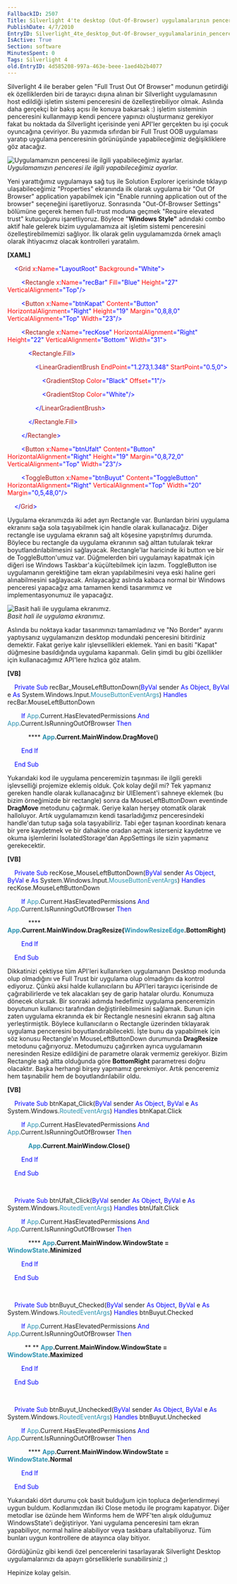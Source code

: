 ```yaml
---
FallbackID: 2507
Title: Silverlight 4'te desktop (Out-Of-Browser) uygulamalarının pencere tasarımını değiştirmek
PublishDate: 4/7/2010
EntryID: Silverlight_4te_desktop_Out-Of-Browser_uygulamalarinin_pencere_tasarimini_degistirmek
IsActive: True
Section: software
MinutesSpent: 0
Tags: Silverlight 4
old.EntryID: 4d585208-997a-463e-beee-1aed4b2b4077
---
```

Silverlight 4 ile beraber gelen "Full Trust Out Of Browser" modunun
getirdiği ek özelliklerden biri de tarayıcı dışına alınan bir
Silverlight uygulamasının host edildiği işletim sistemi penceresini de
özelleştirebiliyor olmak. Aslında daha gerçekçi bir bakış açısı ile
konuya bakarsak :) işletim sisteminin penceresini kullanmayıp kendi
pencere yapınızı oluşturmanız gerekiyor fakat bu noktada da Silverlight
içerisinde yeni API'ler gerçekten bu işi çocuk oyuncağına çeviriyor. Bu
yazımıda sıfırdan bir Full Trust OOB uygulaması yaratıp uygulama
penceresinin görünüşünde yapabileceğimiz değişikliklere göz atacağız.

![Uygulamamızın penceresi ile ilgili yapabileceğimiz
ayarlar.](http://cdn.daron.yondem.com/assets/2507/06042010_1.png)\
*Uygulamamızın penceresi ile ilgili yapabileceğimiz ayarlar.*

Yeni yarattığımız uygulamaya sağ tuş ile Solution Explorer içerisinde
tıklayıp ulaşabileceğimiz "Properties" ekranında ilk olarak uygulama bir
"Out Of Browser" application yapabilmek için "Enable running application
out of the browser" seçeneğini işaretliyoruz. Sonrasında "Out-Of-Browser
Settings" bölümüne geçerek hemen full-trust moduna geçmek "Require
elevated trust" kutucuğunu işaretliyoruz. Böylece "**Windows Style"**
adındaki combo aktif hale gelerek bizim uygulamamıza ait işletim sistemi
penceresini özelleştirebilmemizi sağlıyor. İlk olarak gelin
uygulamamızda örnek amaçlı olarak ihtiyacımız olacak kontrolleri
yaratalım.

**[XAML]**

<span style="color: #a31515;">    </span><span
style="color: blue;">\<</span><span
style="color: #a31515;">Grid</span><span style="color: red;">
x</span><span style="color: blue;">:</span><span
style="color: red;">Name</span><span
style="color: blue;">="LayoutRoot"</span><span style="color: red;">
Background</span><span style="color: blue;">="White"\></span>

<span style="color: #a31515;">        </span><span
style="color: blue;">\<</span><span
style="color: #a31515;">Rectangle</span><span style="color: red;">
x</span><span style="color: blue;">:</span><span
style="color: red;">Name</span><span
style="color: blue;">="recBar"</span><span style="color: red;">
Fill</span><span style="color: blue;">="Blue"</span><span
style="color: red;"> Height</span><span
style="color: blue;">="27"</span><span style="color: red;">
VerticalAlignment</span><span style="color: blue;">="Top"/\></span>

<span style="color: #a31515;">        </span><span
style="color: blue;">\<</span><span
style="color: #a31515;">Button</span><span style="color: red;">
x</span><span style="color: blue;">:</span><span
style="color: red;">Name</span><span
style="color: blue;">="btnKapat"</span><span style="color: red;">
Content</span><span style="color: blue;">="Button"</span><span
style="color: red;"> HorizontalAlignment</span><span
style="color: blue;">="Right"</span><span style="color: red;">
Height</span><span style="color: blue;">="19"</span><span
style="color: red;"> Margin</span><span
style="color: blue;">="0,8,8,0"</span><span style="color: red;">
VerticalAlignment</span><span style="color: blue;">="Top"</span><span
style="color: red;"> Width</span><span
style="color: blue;">="23"/\></span>

<span style="color: #a31515;">        </span><span
style="color: blue;">\<</span><span
style="color: #a31515;">Rectangle</span><span style="color: red;">
x</span><span style="color: blue;">:</span><span
style="color: red;">Name</span><span
style="color: blue;">="recKose"</span><span style="color: red;">
HorizontalAlignment</span><span
style="color: blue;">="Right"</span><span style="color: red;">
Height</span><span style="color: blue;">="22"</span><span
style="color: red;"> VerticalAlignment</span><span
style="color: blue;">="Bottom"</span><span style="color: red;">
Width</span><span style="color: blue;">="31"\></span>

<span style="color: #a31515;">            </span><span
style="color: blue;">\<</span><span
style="color: #a31515;">Rectangle.Fill</span><span
style="color: blue;">\></span>

<span style="color: #a31515;">                </span><span
style="color: blue;">\<</span><span
style="color: #a31515;">LinearGradientBrush</span><span
style="color: red;"> EndPoint</span><span
style="color: blue;">="1.273,1.348"</span><span style="color: red;">
StartPoint</span><span style="color: blue;">="0.5,0"\></span>

<span style="color: #a31515;">                    </span><span
style="color: blue;">\<</span><span
style="color: #a31515;">GradientStop</span><span style="color: red;">
Color</span><span style="color: blue;">="Black"</span><span
style="color: red;"> Offset</span><span
style="color: blue;">="1"/\></span>

<span style="color: #a31515;">                    </span><span
style="color: blue;">\<</span><span
style="color: #a31515;">GradientStop</span><span style="color: red;">
Color</span><span style="color: blue;">="White"/\></span>

<span style="color: #a31515;">                </span><span
style="color: blue;">\</</span><span
style="color: #a31515;">LinearGradientBrush</span><span
style="color: blue;">\></span>

<span style="color: #a31515;">            </span><span
style="color: blue;">\</</span><span
style="color: #a31515;">Rectangle.Fill</span><span
style="color: blue;">\></span>

<span style="color: #a31515;">        </span><span
style="color: blue;">\</</span><span
style="color: #a31515;">Rectangle</span><span
style="color: blue;">\></span>

<span style="color: #a31515;">        </span><span
style="color: blue;">\<</span><span
style="color: #a31515;">Button</span><span style="color: red;">
x</span><span style="color: blue;">:</span><span
style="color: red;">Name</span><span
style="color: blue;">="btnUfalt"</span><span style="color: red;">
Content</span><span style="color: blue;">="Button"</span><span
style="color: red;"> HorizontalAlignment</span><span
style="color: blue;">="Right"</span><span style="color: red;">
Height</span><span style="color: blue;">="19"</span><span
style="color: red;"> Margin</span><span
style="color: blue;">="0,8,72,0"</span><span style="color: red;">
VerticalAlignment</span><span style="color: blue;">="Top"</span><span
style="color: red;"> Width</span><span
style="color: blue;">="23"/\></span>

<span style="color: #a31515;">        </span><span
style="color: blue;">\<</span><span
style="color: #a31515;">ToggleButton</span><span style="color: red;">
x</span><span style="color: blue;">:</span><span
style="color: red;">Name</span><span
style="color: blue;">="btnBuyut"</span><span style="color: red;">
Content</span><span style="color: blue;">="ToggleButton"</span><span
style="color: red;"> HorizontalAlignment</span><span
style="color: blue;">="Right"</span><span style="color: red;">
VerticalAlignment</span><span style="color: blue;">="Top"</span><span
style="color: red;"> Width</span><span
style="color: blue;">="20"</span><span style="color: red;">
Margin</span><span style="color: blue;">="0,5,48,0"/\></span>

<span style="color: #a31515;">    </span><span
style="color: blue;">\</</span><span
style="color: #a31515;">Grid</span><span style="color: blue;">\></span>

Uygulama ekranımızda iki adet ayrı Rectangle var. Bunlardan birini
uygulama ekranını sağa sola taşıyabilmek için handle olarak
kullanacağız. Diğer rectangle ise uygulama ekranın sağ alt köşesine
yapıştırılmış durumda. Böylece bu rectangle da uygulama ekranının sağ
alttan tutularak tekrar boyutlandırılabilmesini sağlayacak.
Rectangle'lar haricinde iki button ve bir de ToggleButton'umuz var.
Düğmelerden biri uygulamayı kapatmak için diğeri ise Windows Taskbar'a
küçültebilmek için lazım. ToggleButton ise uygulamanın gerektiğine tam
ekran yapılabilmesini veya eski haline geri alınabilmesini sağlayacak.
Anlayacağız aslında kabaca normal bir Windows penceresi yapacağız ama
tamamen kendi tasarımımız ve implementasyonumuz ile yapacağız.

![Basit hali ile uygulama
ekranımız.](http://cdn.daron.yondem.com/assets/2507/06042010_2.png)\
*Basit hali ile uygulama ekranımız.*

Aslında bu noktaya kadar tasarımınızı tamamladınız ve "No Border"
ayarını yaptıysanız uygulamanızın desktop modundaki penceresini
bitirdiniz demektir. Fakat geriye kalır işlevsellikleri eklemek. Yani en
basiti "Kapat" düğmesine basıldığında uygulama kapanmalı. Gelin şimdi bu
gibi özellikler için kullanacağımız API'lere hızlıca göz atalım.

**[VB]**

    <span style="color: blue;">Private</span> <span
style="color: blue;">Sub</span> recBar\_MouseLeftButtonDown(<span
style="color: blue;">ByVal</span> sender <span
style="color: blue;">As</span> <span style="color: blue;">Object</span>,
<span style="color: blue;">ByVal</span> e <span
style="color: blue;">As</span> System.Windows.Input.<span
style="color: #2b91af;">MouseButtonEventArgs</span>) <span
style="color: blue;">Handles</span> recBar.MouseLeftButtonDown

        <span style="color: blue;">If</span> <span
style="color: #2b91af;">App</span>.Current.HasElevatedPermissions <span
style="color: blue;">And</span> <span
style="color: #2b91af;">App</span>.Current.IsRunningOutOfBrowser <span
style="color: blue;">Then</span>

            **** <span
style="color: #2b91af;">**App**</span>**.Current.MainWindow.DragMove()**

        <span style="color: blue;">End</span> <span
style="color: blue;">If</span>

    <span style="color: blue;">End</span> <span
style="color: blue;">Sub</span>

Yukarıdaki kod ile uygulama penceremizin taşınması ile ilgili gerekli
işlevselliği projemize eklemiş olduk. Çok kolay değil mi? Tek yapmanız
gereken handle olarak kullanacağınız bir UIElement'i sahneye eklemek (bu
bizim örneğimizde bir rectangle) sonra da MouseLeftButtonDown eventinde
**DragMove** metodunu çağırmak. Geriye kalan herşey otomatik olarak
halloluyor. Artık uygulamamızın kendi tasarladığımız penceresindeki
handle'dan tutup sağa sola taşıyabiliriz. Tabi eğer taşınan koordinatı
kenara bir yere kaydetmek ve bir dahakine oradan açmak isterseniz
kaydetme ve okuma işlemlerini IsolatedStorage'dan AppSettings ile sizin
yapmanız gerekecektir.

**[VB]**

    <span style="color: blue;">Private</span> <span
style="color: blue;">Sub</span> recKose\_MouseLeftButtonDown(<span
style="color: blue;">ByVal</span> sender <span
style="color: blue;">As</span> <span style="color: blue;">Object</span>,
<span style="color: blue;">ByVal</span> e <span
style="color: blue;">As</span> System.Windows.Input.<span
style="color: #2b91af;">MouseButtonEventArgs</span>) <span
style="color: blue;">Handles</span> recKose.MouseLeftButtonDown

        <span style="color: blue;">If</span> <span
style="color: #2b91af;">App</span>.Current.HasElevatedPermissions <span
style="color: blue;">And</span> <span
style="color: #2b91af;">App</span>.Current.IsRunningOutOfBrowser <span
style="color: blue;">Then</span>

            **** <span
style="color: #2b91af;">**App**</span>**.Current.MainWindow.DragResize(**<span
style="color: #2b91af;">**WindowResizeEdge**</span>**.BottomRight)**

        <span style="color: blue;">End</span> <span
style="color: blue;">If</span>

    <span style="color: blue;">End</span> <span
style="color: blue;">Sub</span>

Dikkatinizi çektiyse tüm API'leri kullanırken uygulamanın Desktop
modunda olup olmadığını ve Full Trust bir uygulama olup olmadığını da
kontrol ediyoruz. Çünkü aksi halde kullanıcıların bu API'leri tarayıcı
içerisinde de çağırabilirlerde ve tek alacakları şey de garip hatalar
olurdu. Konumuza dönecek olursak. Bir sonraki adımda hedefimiz uygulama
penceremizin boyutunun kullanıcı tarafından değiştirilebilmesini
sağlamak. Bunun için zaten uygulama ekranında ek bir Rectangle nesnesini
ekranın sağ altına yerleştirmiştik. Böylece kullanıcıların o Rectangle
üzerinden tıklayarak uygulama penceresini boyutlandırabilecekti. İşte
bunu da yapabilmek için söz konusu Rectangle'ın MouseLeftButtonDown
durumunda **DragResize** metodunu çağırıyoruz. Metodumuzu çağırırken
ayrıca uygulamanın neresinden Resize edildiğini de parametre olarak
vermemiz gerekiyor. Bizim Rectangle sağ altta olduğunda göre
**BottomRight** parametresi doğru olacaktır. Başka herhangi birşey
yapmamız gerekmiyor. Artık penceremiz hem taşınabilir hem de
boyutlandırılabilir oldu.

**[VB]**

    <span style="color: blue;">Private</span> <span
style="color: blue;">Sub</span> btnKapat\_Click(<span
style="color: blue;">ByVal</span> sender <span
style="color: blue;">As</span> <span style="color: blue;">Object</span>,
<span style="color: blue;">ByVal</span> e <span
style="color: blue;">As</span> System.Windows.<span
style="color: #2b91af;">RoutedEventArgs</span>) <span
style="color: blue;">Handles</span> btnKapat.Click

        <span style="color: blue;">If</span> <span
style="color: #2b91af;">App</span>.Current.HasElevatedPermissions <span
style="color: blue;">And</span> <span
style="color: #2b91af;">App</span>.Current.IsRunningOutOfBrowser <span
style="color: blue;">Then</span>

            <span style="color: #2b91af;">
**App**</span>**.Current.MainWindow.Close()**

        <span style="color: blue;">End</span> <span
style="color: blue;">If</span>

    <span style="color: blue;">End</span> <span
style="color: blue;">Sub</span>

 

    <span style="color: blue;">Private</span> <span
style="color: blue;">Sub</span> btnUfalt\_Click(<span
style="color: blue;">ByVal</span> sender <span
style="color: blue;">As</span> <span style="color: blue;">Object</span>,
<span style="color: blue;">ByVal</span> e <span
style="color: blue;">As</span> System.Windows.<span
style="color: #2b91af;">RoutedEventArgs</span>) <span
style="color: blue;">Handles</span> btnUfalt.Click

        <span style="color: blue;">If</span> <span
style="color: #2b91af;">App</span>.Current.HasElevatedPermissions <span
style="color: blue;">And</span> <span
style="color: #2b91af;">App</span>.Current.IsRunningOutOfBrowser <span
style="color: blue;">Then</span>

            **** <span
style="color: #2b91af;">**App**</span>**.Current.MainWindow.WindowState
=** <span style="color: #2b91af;">**WindowState**</span>**.Minimized**

        <span style="color: blue;">End</span> <span
style="color: blue;">If</span>

    <span style="color: blue;">End</span> <span
style="color: blue;">Sub</span>

 

    <span style="color: blue;">Private</span> <span
style="color: blue;">Sub</span> btnBuyut\_Checked(<span
style="color: blue;">ByVal</span> sender <span
style="color: blue;">As</span> <span style="color: blue;">Object</span>,
<span style="color: blue;">ByVal</span> e <span
style="color: blue;">As</span> System.Windows.<span
style="color: #2b91af;">RoutedEventArgs</span>) <span
style="color: blue;">Handles</span> btnBuyut.Checked

        <span style="color: blue;">If</span> <span
style="color: #2b91af;">App</span>.Current.HasElevatedPermissions <span
style="color: blue;">And</span> <span
style="color: #2b91af;">App</span>.Current.IsRunningOutOfBrowser <span
style="color: blue;">Then</span>

          ** ** <span
style="color: #2b91af;">**App**</span>**.Current.MainWindow.WindowState
=** <span style="color: #2b91af;">**WindowState**</span>**.Maximized**

        <span style="color: blue;">End</span> <span
style="color: blue;">If</span>

    <span style="color: blue;">End</span> <span
style="color: blue;">Sub</span>

 

    <span style="color: blue;">Private</span> <span
style="color: blue;">Sub</span> btnBuyut\_Unchecked(<span
style="color: blue;">ByVal</span> sender <span
style="color: blue;">As</span> <span style="color: blue;">Object</span>,
<span style="color: blue;">ByVal</span> e <span
style="color: blue;">As</span> System.Windows.<span
style="color: #2b91af;">RoutedEventArgs</span>) <span
style="color: blue;">Handles</span> btnBuyut.Unchecked

        <span style="color: blue;">If</span> <span
style="color: #2b91af;">App</span>.Current.HasElevatedPermissions <span
style="color: blue;">And</span> <span
style="color: #2b91af;">App</span>.Current.IsRunningOutOfBrowser <span
style="color: blue;">Then</span>

            **** <span
style="color: #2b91af;">**App**</span>**.Current.MainWindow.WindowState
=** <span style="color: #2b91af;">**WindowState**</span>**.Normal**

        <span style="color: blue;">End</span> <span
style="color: blue;">If</span>

    <span style="color: blue;">End</span> <span
style="color: blue;">Sub</span>

Yukarıdaki dört durumu çok basit bulduğum için topluca değerlendirmeyi
uygun buldum. Kodlarımızdan ilki Close metodu ile programı kapatıyor.
Diğer metodlar ise özünde hem Winforms hem de WPF'ten alışık olduğumuz
WindowsState'i değiştiriyor. Yani uygulama penceresini tam ekran
yapabiliyor, normal haline alabiliyor veya taskbara ufaltabiliyoruz. Tüm
bunları uygun kontrollere de atayınca olay bitiyor.

Gördüğünüz gibi kendi özel pencerelerini tasarlayarak Silverlight
Desktop uygulamalarınızı da apayrı görselliklerle sunabilirsiniz ;)

Hepinize kolay gelsin.


